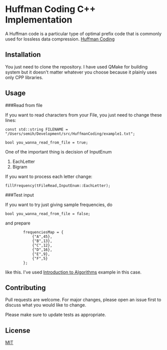 # Huffman Coding C++ Implementation

A Huffman code is a particular type of optimal prefix code that is commonly used for lossless data compression.
[Huffman Coding](https://en.wikipedia.org/wiki/Huffman_coding)

## Installation

You just need to clone the repository. I have used QMake for building system but it doesn't matter whatever you choose because it plainly uses only CPP libraries.

## Usage

###Read from file

If you want to read characters from your File, you just need to change these lines:

```
const std::string FILENAME = "/Users/semih/Development/src/HuffmanCoding/example1.txt";

bool you_wanna_read_from_file = true;
```

One of the important thing is decision of InputEnum
1) EachLetter
2) Bigram

If you want to process each letter change:
```
fillFrequency(tFileRead,InputEnum::EachLetter);
```

###Test input

If you want to try just giving sample frequencies, do

```
bool you_wanna_read_from_file = false;
```

and prepare 
```
        frequenciesMap = {
            {"A",45},
            {"B",13},
            {"C",12},
            {"D",16},
            {"E",9},
            {"F",5}
        };
```
like this. I've used [Introduction to Algorithms](https://en.wikipedia.org/wiki/Introduction_to_Algorithms) example in this case.

## Contributing
Pull requests are welcome. For major changes, please open an issue first to discuss what you would like to change.

Please make sure to update tests as appropriate.

## License
[MIT](https://choosealicense.com/licenses/mit/)